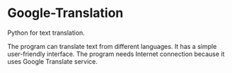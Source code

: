 # Google-Translation
Python for text translation.

The program can translate text from different languages.
It has a simple user-friendly interface.
The program needs Internet connection because it uses Google Translate service.
